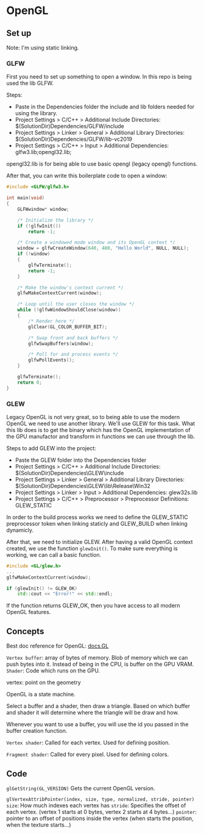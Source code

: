 # OpenGL

## Set up
Note: I'm using static linking.
### GLFW
First you need to set up something to open a window. In this repo is being used the lib GLFW.

Steps:
- Paste in the Dependencies folder the include and lib folders needed for using the library.
- Project Settings > C/C++ > Additional Include Directories: $(SolutionDir)Dependencies/GLFW/include
- Project Settings > Linker > General > Additional Library Directories: $(SolutionDir)Dependencies/GLFW/lib-vc2019
- Project Settings > C/C++ > Input > Additional Dependencies: glfw3.lib;opengl32.lib;

opengl32.lib is for being able to use basic opengl (legacy opengl) functions.

After that, you can write this boilerplate code to open a window:
```cpp
#include <GLFW/glfw3.h>

int main(void)
{
    GLFWwindow* window;

    /* Initialize the library */
    if (!glfwInit())
        return -1;

    /* Create a windowed mode window and its OpenGL context */
    window = glfwCreateWindow(640, 480, "Hello World", NULL, NULL);
    if (!window)
    {
        glfwTerminate();
        return -1;
    }

    /* Make the window's context current */
    glfwMakeContextCurrent(window);

    /* Loop until the user closes the window */
    while (!glfwWindowShouldClose(window))
    {
        /* Render here */
        glClear(GL_COLOR_BUFFER_BIT);

        /* Swap front and back buffers */
        glfwSwapBuffers(window);

        /* Poll for and process events */
        glfwPollEvents();
    }

    glfwTerminate();
    return 0;
}
```

### GLEW
Legacy OpenGL is not very great, so to being able to use the modern OpenGL we need to use another library. We'll use GLEW for this task. What this lib does is to get the binary which has the OpenGL implementation of the GPU manufactor and transform in functions we can use through the lib.

Steps to add GLEW into the project:
- Paste the GLEW folder into the Dependencies folder
- Project Settings > C/C++ > Additional Include Directories: $(SolutionDir)Dependencies\GLEW\include
- Project Settings > Linker > General > Additional Library Directories: $(SolutionDir)Dependencies\GLEW\lib\Release\Win32
- Project Settings > Linker > Input > Additional Dependencies: glew32s.lib
- Project Settings > C/C++ > Preprocessor > Preprocessor Definitions: GLEW_STATIC

In order to the build process works we need to define the GLEW_STATIC preprocessor token when linking staticly and GLEW_BUILD when linking dynamicly.

After that, we need to initialize GLEW. After having a valid OpenGL context created, we use the function ```glewInit()```. To make sure everything is working, we can call a basic function.

```cpp
#include <GL/glew.h>
...
glfwMakeContextCurrent(window);

if (glewInit() != GLEW_OK)
    std::cout << "Error!" << std::endl;
```

If the function returns GLEW_OK, then you have access to all modern OpenGL features.

## Concepts
Best doc reference for OpenGL: [docs.GL](http://docs.gl/)

```Vertex buffer```: array of bytes of memory. Blob of memory which we can push bytes into it. Instead of being in the CPU, is buffer on the GPU VRAM. 
```Shader```: Code which runs on the GPU.

vertex: point on the geometry

OpenGL is a state machine.

Select a buffer and a shader, then draw a triangle. Based on which buffer and shader it will determine where the triangle will be draw and how.

Whenever you want to use a buffer, you will use the id you passed in the buffer creation function.

```Vertex shader```: Called for each vertex. Used for defining position.
 
```Fragment shader```: Called for every pixel. Used for defining colors.

## Code
```glGetString(GL_VERSION)```
Gets the current OpenGL version.

```glVertexAttribPointer(index, size, type, normalized, stride, pointer)```
`size`:  How much indexes each vertex has
`stride`: Specifies the offset of each vertex. (vertex 1 starts at 0 bytes, vertex 2 starts at 4 bytes...)
`pointer`: pointer to an offset of positions inside the vertex (when starts the position, when the texture starts...)

